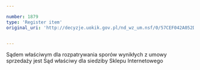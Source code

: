 ```yaml
---

number: 1879
type: 'Register item'
original_uri: 'http://decyzje.uokik.gov.pl/nd_wz_um.nsf/0/57CEF042A052DD2EC12576F6003FDFD0?OpenDocument'


---
```


Sądem właściwym dla rozpatrywania sporów wynikłych z umowy sprzedaży jest Sąd właściwy dla siedziby Sklepu Internetowego

